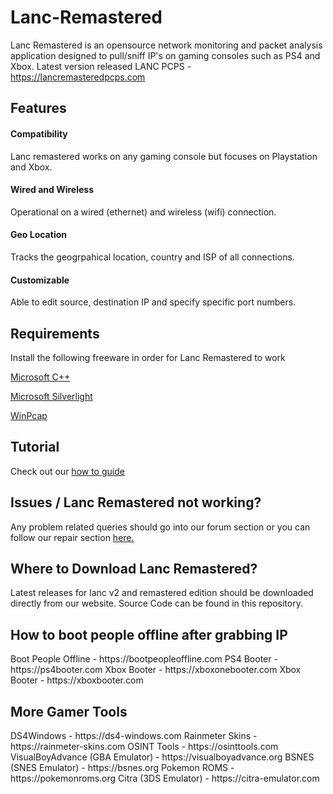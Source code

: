 # Lanc-Remastered
Lanc Remastered is an opensource network monitoring and packet analysis application designed to pull/sniff IP's on gaming consoles such as PS4 and Xbox. Latest version released LANC PCPS - https://lancremasteredpcps.com

<h2> Features </h2>
<h4> Compatibility </h4>
Lanc remastered works on any gaming console but focuses on Playstation and Xbox.

<h4> Wired and Wireless </h4>
Operational on a wired (ethernet) and wireless (wifi) connection.

<h4> Geo Location </h4>
Tracks the geogrpahical location, country and ISP of all connections.

<h4> Customizable </h4>
Able to edit source, destination IP and specify specific port numbers.

<h2> Requirements </h2>
Install the following freeware in order for Lanc Remastered to work

<a href="https://support.microsoft.com/en-us/help/2977003/the-latest-supported-visual-c-downloads" >Microsoft C++ </a>
  
<a href="https://www.microsoft.com/getsilverlight/get-started/install" >Microsoft Silverlight </a>
  
<a href="https://www.winpcap.org/install/" >WinPcap </a>

<h2> Tutorial </h2>
Check out our <a href="https://lanc-remastered.com/2019/09/14/how-to-pull-ips-on-ps4-and-xbox-with-lanc-remastered/" >how to guide </a>

<h2> Issues / Lanc Remastered not working? </h2>
Any problem related queries should go into our forum section or you can follow our repair section <a href="https://lanc-remastered.com/2019/09/15/fix-lanc-remastered/"> here. </a>

<h2> Where to Download Lanc Remastered? </h2>
Latest releases for lanc v2 and remastered edition should be downloaded directly from our website.
Source Code can be found in this repository.

<h2> How to boot people offline after grabbing IP </h2>
Boot People Offline - https://bootpeopleoffline.com
PS4 Booter - https://ps4booter.com
Xbox Booter - https://xboxonebooter.com
Xbox Booter - https://xboxbooter.com

<h2> More Gamer Tools </h2>
DS4Windows - https://ds4-windows.com
Rainmeter Skins - https://rainmeter-skins.com
OSINT Tools - https://osinttools.com
VisualBoyAdvance (GBA Emulator) - https://visualboyadvance.org
BSNES (SNES Emulator) - https://bsnes.org
Pokemon ROMS - https://pokemonroms.org
Citra (3DS Emulator) - https://citra-emulator.com
